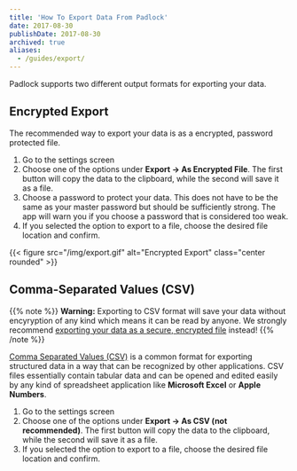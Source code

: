 ```yaml
---
title: 'How To Export Data From Padlock'
date: 2017-08-30
publishDate: 2017-08-30
archived: true
aliases:
  - /guides/export/
---
```


Padlock supports two different output formats for exporting your data.

## Encrypted Export

The recommended way to export your data is as a encrypted, password protected
file.

1. Go to the settings screen
2. Choose one of the options under **Export -> As Encrypted File**. The first
   button will copy the data to the clipboard, while the second will save it as
   a file.
3. Choose a password to protect your data. This does not have to be the same as
   your master password but should be sufficiently strong. The app will warn
   you if you choose a password that is considered too weak.
4. If you selected the option to export to a file, choose the desired file
   location and confirm.

{{< figure src="/img/export.gif" alt="Encrypted Export" class="center rounded" >}}

## Comma-Separated Values (CSV)

{{% note %}} **Warning:** Exporting to CSV format will save your data without
encyryption of any kind which means it can be read by anyone. We strongly
recommend [exporting your data as a secure, encrypted file](#encrypted-export)
instead! {{% /note %}}

[Comma Separated Values
(CSV)](https://en.wikipedia.org/wiki/Comma-separated_values) is a common format
for exporting structured data in a way that can be recognized by other
applications. CSV files essentially contain tabular data and can be opened and
edited easily by any kind of spreadsheet application like **Microsoft Excel**
or **Apple Numbers**.

1. Go to the settings screen
2. Choose one of the options under **Export -> As CSV (not recommended)**. The
   first button will copy the data to the clipboard, while the second will save
   it as a file.
3. If you selected the option to export to a file, choose the desired file
   location and confirm.
